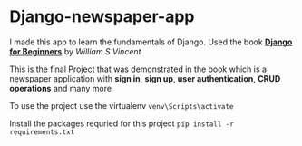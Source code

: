 # Django-newspaper-app

I made this app to learn the fundamentals of Django. 
Used the book [**Django for Beginners**](http://leanpub.com/djangoforbeginners) by _William S Vincent_

This is the final Project that was demonstrated in the book which is a newspaper application with **sign in**, **sign up**, **user authentication**, **CRUD operations** and many more

To use the project use the virtualenv 
```venv\Scripts\activate```

Install the packages requried for this project 
```pip install -r requirements.txt```
